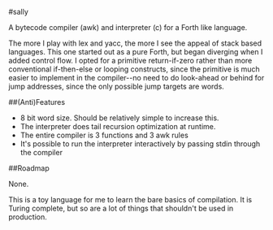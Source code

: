 #sally

A bytecode compiler (awk) and interpreter (c) for a Forth like language.

The more I play with lex and yacc, the more I see the appeal of stack based
languages. This one started out as a pure Forth, but began diverging when I
added control flow. I opted for a primitive return-if-zero rather than more
conventional if-then-else or looping constructs, since the primitive is much
easier to implement in the compiler--no need to do look-ahead or behind for
jump addresses, since the only possible jump targets are words.

##(Anti)Features

* 8 bit word size. Should be relatively simple to increase this.
* The interpreter does tail recursion optimization at runtime.
* The entire compiler is 3 functions and 3 awk rules
* It's possible to run the interpreter interactively by passing stdin through
the compiler

##Roadmap

None.

This is a toy language for me to learn the bare basics of compilation. It is
Turing complete, but so are a lot of things that shouldn't be used in
production.

